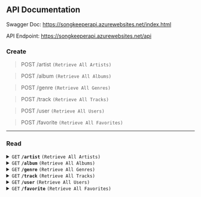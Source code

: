 ## API Documentation

Swagger Doc: https://songkeeperapi.azurewebsites.net/index.html

API Endpoint: https://songkeeperapi.azurewebsites.net/api

### Create

> POST /artist <code>(Retrieve All Artists)</code>

> POST /album <code>(Retrieve All Albums)</code>

> POST /genre <code>(Retrieve All Genres)</code>

> POST /track <code>(Retrieve All Tracks)</code>

> POST /user <code>(Retrieve All Users)</code>

> POST /favorite <code>(Retrieve All Favorites)</code>

-----------------------------------
### Read

<details>
  <summary>
    <code>GET</code> <code><b>/artist</b></code> <code>(Retrieve All Artists)</code></summary>
    + Response 200 (application/json)
    + Attributes (array[Artist])
</details>

<details>
  <summary>
    <code>GET</code> <code><b>/album</b></code> <code>(Retrieve All Albums)</code></summary>
    + Response 200 (application/json)
    + Attributes (array[Album])
</details>

<details>
  <summary>
    <code>GET</code> <code><b>/genre</b></code> <code>(Retrieve All Genres)</code></summary>
    + Response 200 (application/json)
    + Attributes (array[Genre])
</details>

<details>
  <summary>
    <code>GET</code> <code><b>/track</b></code> <code>(Retrieve All Tracks)</code></summary>
    + Response 200 (application/json)
    + Attributes (array[Track])
</details>

<details>
  <summary>
    <code>GET</code> <code><b>/user</b></code> <code>(Retrieve All Users)</code></summary>
    + Response 200 (application/json)
    + Attributes (array[User])
</details>

<details>
  <summary>
    <code>GET</code> <code><b>/favorite</b></code> <code>(Retrieve All Favorites)</code></summary>
    + Response 200 (application/json)
    + Attributes (array[Favorite])
</details>
